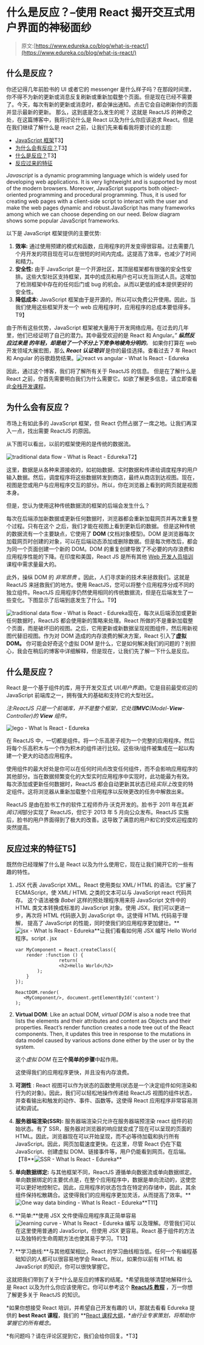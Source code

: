 # 什么是反应？–使用 React 揭开交互式用户界面的神秘面纱

> 原文:[https://www.edureka.co/blog/what-is-react/](https://www.edureka.co/blog/what-is-react/)

## **什么是反应？**

你还记得几年前脸书的 UI 或者它的 messenger 是什么样子吗？在那段时间里，你不得不为新的更新或消息反复刷新或重新加载整个页面。但是现在已经不需要了。今天，每次有新的更新或消息时，都会弹出通知。点击它会自动刷新你的页面并显示最新的更新。 那么，这到底是怎么发生的呢？ 这就是 ReactJS 的神奇之处，在这篇博客中，我将讨论什么是 React 以及为什么你应该追求 React。但是在我们继续了解什么是 react 之前，让我们先来看看我将要讨论的主题:

*   [JavaScript 框架](#1)T3】
*   [为什么会有反应？](#2)T3】
*   [什么是反应？](#3)T3】
*   [反应过来的特征](#4)

*Javascript* is a dynamic programming language which is widely used for developing web applications. It is very lightweight and is supported by most of the modern browsers. Moreover, JavaScript supports both object-oriented programming and procedural programming. Thus, it is used for creating web pages with a client-side script to interact with the user and make the web pages dynamic and robust.JavaScript has many frameworks among which we can choose depending on our need. Below diagram shows some popular JavaScript frameworks.

以下是 JavaScript 框架提供的主要优势:

1.  **效率:** 通过使用预建的模式和函数，应用程序的开发变得很容易。过去需要几个月开发的项目现在可以在很短的时间内完成。这提高了效率，也减少了时间和精力。
2.  **安全性:** 由于 JavaScript 是一个开源社区，其顶层框架都有很强的安全性安排。这些大型社区支持框架，其中的成员和用户也可以充当测试人员。这增加了检测框架中存在的任何后门或 bug 的机会。从而以更低的成本提供更好的安全性。
3.  **降低成本:** JavaScript 框架由于是开源的，所以可以免费公开使用。因此，当我们使用这些框架开发一个 web 应用程序时，应用程序的总成本要低得多。T9】

由于所有这些优势，JavaScript 框架被大量用于开发网络应用。在过去的几年里，他们已经证明了自己的潜力。其中最受欢迎的是 React 和 Angular。” ***纵然反应过来是  的年轻，却是给了一个不分上下竞争地棱角分明的**。* 如果你打算在 web 开发领域大展宏图，那么 ***React 认证培训*** 是你的最佳选择。查看过去 7 年 React 和 Angular 的谷歌趋势结果。![react vs angular - What Is React - Edureka](../Images/60bfff71b17e5b5277eea7328283a63f.png)

因此，通过这个博客，我们将了解所有关于 ReactJS 的信息。 但是在了解什么是 React 之前，你首先需要明白我们为什么需要它。如欲了解更多信息，请立即查看此[全栈开发课程](https://www.edureka.co/masters-program/full-stack-developer-training)。

## **为什么会有反应？**

市场上有如此多的 JavaScript 框架，但 React 仍然占据了一席之地。让我们再深入一点，找出需要 ReactJS 的原因。

从下图可以看出，以前的框架使用的是传统的数据流。

![traditional data flow - What is React - Edureka](../Images/a1e4a3625017cf12fb96cfc16680e980.png)T2】

这里，数据是从各种来源接收的，如初始数据、实时数据和传递给调度程序的用户输入数据。然后，调度程序将这些数据转发到商店，最终从商店到达视图。现在，视图是您或用户与应用程序交互的部分。所以，你在浏览器上看到的网页就是视图本身。

但是，您认为使用这种传统数据流的框架的后端会发生什么？

每次在后端添加新数据或更新任何数据时，浏览器都会重新加载网页并再次重复整个过程。只有在这个 之后，我们才能在视图上看到更新后的数据。 但是这种传统的数据流有一个主要缺点，它使用了 **DOM** (文档对象模型)。DOM 是浏览器每次加载网页时创建的对象，可以在后端动态添加或删除数据。但是每次修改后，都会为同一个页面创建一个新的 DOM。DOM 的重复创建导致了不必要的内存浪费和应用程序性能的下降。在印度和美国，React JS 是所有其他 [Web 开发人员培训](https://www.edureka.co/complete-web-developer)课程中需求量最大的。

此外，操纵 DOM 的 *非常昂贵* 。因此，人们寻求新的技术来拯救我们。这就是 ReactJS 来拯救我们的地方。使用 ReactJS，您可以将整个应用程序分成不同的独立组件。ReactJS 应用程序仍然使用相同的传统数据流，但是在后端发生了一些变化。下图显示了后端到底发生了什么。T9】

![traditional data flow - What is React - Edureka](../Images/b9b24dc4161a06920bdcedf08314c780.png)现在，每次从后端添加或更新任何数据时，ReactJS 都会使用新的策略来处理。React 所做的不是重新加载整个页面，而是破坏旧的视图。之后，它用更新或新数据呈现视图组件，然后用新视图代替旧视图。作为对 DOM 造成的内存浪费的解决方案，React 引入了**虚拟 DOM。** 你可能会好奇这个虚拟 DOM 是什么，它是如何解决我们的问题的？别担心，我会在稍后的博客中详细解释，但是现在，让我们先了解一下什么是反应。

## **什么是反应？**

React 是一个基于组件的库，用于开发交互式 UI(*用户界面*)。它是目前最受欢迎的 JavaScript 前端库之一，拥有强大的基础和支持它的大型社区。

*注:ReactJS 只是一个前端库，并不是整个框架，它处理**MVC**(Model-**View**-Controller)的 **View** 组件。*

![lego - What Is React - Edureka](../Images/84591814fd200abb74be782398e80f72.png)

在 ReactJS 中，一切都是组件。将一个乐高房子视为一个完整的应用程序。然后将每个乐高积木与一个作为积木的组件进行比较。这些块/组件被集成在一起以构建一个更大的动态应用程序。

使用组件的最大好处是你可以在任何时间点改变任何组件，而不会影响应用程序的其他部分。当在数据频繁变化的大型实时应用程序中实现时，此功能最为有效。 每次添加或更新任何数据时，ReactJS 都会自动更新其状态已经*实际上*改变的特定组件。这将浏览器从重新加载整个应用程序以反映更改的任务中解救出来。

ReactJS 是由在脸书工作的软件工程师乔丹·沃克开发的。脸书于 2011 年在其*新闻订阅*部分实现了 ReactJS，但它于 2013 年 5 月向公众发布。ReactJS 实施后，脸书的用户界面得到了极大的改善。这导致了满意的用户和它的受欢迎程度的突然提高。

## **反应过来的特征**T5】

既然你已经理解了什么是 React 以及为什么使用它，现在让我们揭开它的一些有趣的特性。

1.  JSX 代表 JavaScript XML。React 使用类似 XML/ HTML 的语法。它扩展了 ECMAScript，使 XML/ HTML 之类的文本可以与 JavaScript react 代码共存。 这个语法被像 *Babel* 这样的预处理程序用来将 JavaScript 文件中的 HTML 类文本转换成标准的 JavaScript 对象。使用 JSX，我们可以更进一步，再次将 HTML 代码嵌入到 JavaScript 中。这使得 HTML 代码易于理解，  提高了 JavaScript 的性能，同时使我们的应用程序更加健壮。**![jsx - What Is React - Edureka](../Images/08eaf94c10276e0043dae3b9786b3ff6.png)**让我们看看如何用 JSX 编写 Hello World 程序。script . jsx

    ```
    var MyComponent = React.createClass({
        render :function () {
                    return(    
                    <h2>Hello World</h2>
            );
        }
    });

    ReactDOM.render(
       <MyComponent/>, document.getElementById('content')
    );
    ```

2.  **Virtual DOM**: Like an actual DOM, *virtual DOM* is also a node tree that lists the elements and their attributes and content as Objects and their properties. React’s render function creates a node tree out of the React components. Then, it updates this tree in response to the mutations in data model caused by various actions done either by the user or by the system.

    这个*虚拟 DOM* 在**三个简单的步骤**中起作用。

    这使得我们的应用程序更快，并且没有内存浪费。

3.  **可测性** : React 视图可以作为状态的函数使用(状态是一个决定组件如何渲染和行为的对象)。因此，我们可以轻松地操作传递给 ReactJS 视图的组件状态，并查看输出和触发的动作、事件、函数等。这使得 React 应用程序非常容易测试和调试。
4.  **服务器端渲染(SSR):** 服务器端渲染只允许在服务器端预渲染 react 组件的初始状态。有了 SSR，服务器对浏览器的响应就变成了现在可以呈现的页面的 HTML。因此，浏览器现在可以开始呈现，而不必等待加载和执行所有 JavaScript。因此，网页加载速度更快。在这里，尽管 React 仍在下载 JavaScript、创建虚拟 DOM、链接事件等，用户仍能看到网页。在后端。【T8**![SSR - What Is React - Edureka](../Images/4fefbd694f2cbb4a4348e2f3b2557682.png)**
5.  **单向数据绑定:** 与其他框架不同，ReactJS 遵循单向数据流或单向数据绑定。单向数据绑定的主要优点是，在整个应用程序中，数据是单向流动的，这使您可以更好地控制它。因此，应用程序的状态包含在特定的存储中，因此，其余组件保持松散耦合。这使得我们的应用程序更加灵活，从而提高了效率。**![One way data binding - What Is React - Edureka](../Images/22a3223a340877fd7ddbb4522e3e367e.png)**T11】
6.  **简单:**使用 JSX 文件使得应用程序真正简单容易 ![learning curve - What Is React - Edureka](../Images/10c55a0f0a25399e29d069b187b6c455.png)   编写  以及理解。尽管我们可以在这里使用普通的 JavaScript，但使用 JSX 更容易。React 基于组件的方法以及独特的生命周期方法也使其易于学习。T13】
7.  **学习曲线:**与其他框架相比，React 的学习曲线相当低。任何一个有编程基础知识的人都可以很容易地学会 React。所以，如果你以前有 HTML 和 JavaScript 的知识，你可以很快掌握它。

这就把我们带到了关于*什么是反应的博客的结尾。*希望我能够清楚地解释什么是 React 以及为什么你应该使用它。你可以参考这个 [**ReactJS 教程**](https://www.edureka.co/blog/reactjs-tutorial) ，万一你想了解更多关于 ReactJS 的知识。

*如果你想接受 React 培训，并希望自己开发有趣的 UI，那就去看看 Edureka 提供的 **best React 课程**，我们的 **[React 课程大纲](https://www.edureka.co/reactjs-redux-certification-training)，**由行业专家策划，将帮助你掌握它的所有概念。*

*有问题吗？请在评论区提到它，我们会给你回复。*T3】